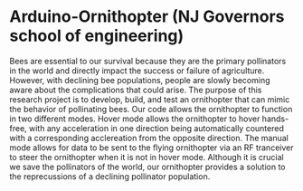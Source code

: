 # Arduino-Ornithopter (NJ Governors school of engineering)

Bees are essential to our survival because they are the primary pollinators in the world and directly impact the success or failure of agriculture. However, with declining bee populations, people are slowly becoming aware about the complications that could arise. The purpose of this research project is to develop, build, and test an ornithopter that can mimic the behavior of pollinating bees. Our code allows the ornithopter to function in two different modes. Hover mode allows the ornithopter to hover hands-free, with any acceleration in one direction being automatically countered with a corresponding acclereation from the opposite direction. The manual mode allows for data to be sent to the flying ornithopter via an RF tranceiver to steer the ornithopter when it is not in hover mode. Although it is crucial we save the pollinators of the world, our ornithopter provides a solution to the reprecussions of a declining pollinator population.
